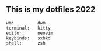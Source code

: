 <h2>This is my dotfiles 2022</h2>

```
wm:         dwm
terminal:   kitty
editor:     neovim
keybinds:   sxhkd
shell:      zsh

```
